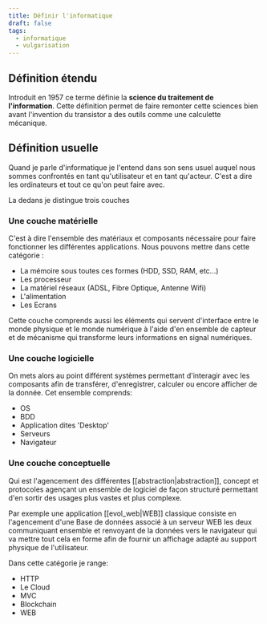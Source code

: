 ```yaml
---
title: Définir l'informatique
draft: false
tags:
  - informatique
  - vulgarisation
---
```

## Définition étendu

Introduit en 1957 ce terme définie la **science du traitement de l'information**. Cette définition permet de faire remonter cette sciences bien avant l'invention du transistor a des outils comme une calculette mécanique.


## Définition usuelle

Quand je parle d'informatique je l'entend dans son sens usuel auquel nous sommes confrontés en tant qu'utilisateur et en tant qu'acteur. C'est a dire les ordinateurs et tout ce qu'on peut faire avec.

La dedans je distingue trois couches
### Une couche matérielle

C'est à dire l'ensemble des matériaux et composants nécessaire pour faire fonctionner les différentes applications. Nous pouvons mettre dans cette catégorie :

- La mémoire sous toutes ces formes (HDD, SSD, RAM, etc...)
- Les processeur
- La matériel réseaux (ADSL, Fibre Optique, Antenne Wifi)
- L'alimentation
- Les Ecrans

Cette couche comprends aussi les éléments qui servent d'interface entre le monde physique et le monde numérique à l'aide d'en ensemble de capteur et de mécanisme qui transforme leurs informations en signal numériques.

### Une couche logicielle

On mets alors au point différent systèmes permettant d'interagir avec les composants afin de transférer, d'enregistrer, calculer ou encore afficher de la donnée. Cet ensemble comprends:

- OS
- BDD
- Application dites 'Desktop'
- Serveurs
- Navigateur

### Une couche conceptuelle

Qui est l'agencement des différentes [[abstraction|abstraction]], concept et protocoles agençant un ensemble de logiciel de façon structuré permettant d'en sortir des usages plus vastes et plus complexe.

Par exemple une application [[evol_web|WEB]] classique consiste en l'agencement d'une Base de données associé à un serveur WEB les deux communiquant ensemble et renvoyant de la données vers le navigateur qui va mettre tout cela en forme afin de fournir un affichage adapté au support physique de l'utilisateur.

Dans cette catégorie je range:

- HTTP
- Le Cloud
- MVC
- Blockchain
- WEB
